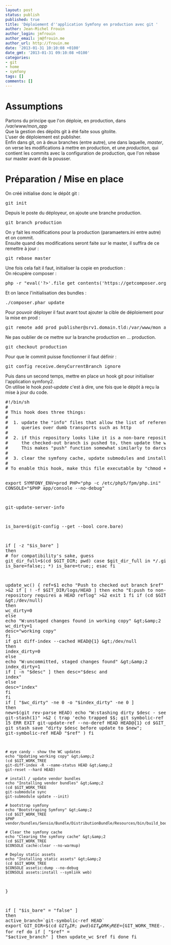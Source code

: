 ```yaml
---
layout: post
status: publish
published: true
title: 'Déploiement d''application Symfony en production avec git '
author: Jean-Michel Frouin
author_login: jmfrouin
author_email: jm@frouin.me
author_url: http://frouin.me
date: '2013-01-31 10:10:08 +0100'
date_gmt: '2013-01-31 09:10:08 +0100'
categories:
- git
- home
- symfony
tags: []
comments: []
---
```

<h1>Assumptions</h1>
<p>Partons du principe que l'on déploie, en production, dans <em>/var/www/mon_app</em><br />
Que la gestion des dépôts git à été faite sous gitolite.<br />
L'user de déploiement est publisher.<br />
Enfin dans git, on à deux branches (entre autre), une dans laquelle, <em>master</em>, on verse les modifications à mettre en production, et une <em>production</em>, qui contient les commits avec la configuration de production, que l'on rebase sur master avant de la pousser.</p>
<!--more-->
<h1>Préparation / Mise en place</h1>
<p>On créé initialise donc le dépôt git :</p>
<pre class="brush:shell">git init</pre>
<p>Depuis le poste du déployeur, on ajoute une branche production.</p>
<pre class="brush:shell">git branch production</pre>
<p>On y fait les modifications pour la production (paramaeters.ini entre autre) et on commit.<br />
Ensuite quand des modifications seront faite sur le master, il suffira de ce remettre à jour :</p>
<pre class="brush:shell">git rebase master</pre>
<p>Une fois cela fait il faut, initialiser la copie en production :<br />
On récupère composer :</p>
<pre class="brush:shell">php -r "eval('?&gt;'.file_get_contents('https://getcomposer.org/installer'));"</pre>
<p>Et on lance l'initialisation des bundles :</p>
<pre class="brush:shell">./composer.phar update</pre>
<p>Pour pouvoir déployer il faut avant tout ajouter la cible de déploiement pour la mise en prod :</p>
<pre class="brush:shell">git remote add prod publisher@srv1.domain.tld:/var/www/mon_app</pre>
<p>Ne pas oublier de ce mettre sur la branche production en ... production.</p>
<pre class="brush:shell">git checkout production</pre>
<p>Pour que le commit puisse fonctionner il faut définir :</p>
<pre class="brush:shell">git config receive.denyCurrentBranch ignore</pre>
<p>Puis dans un second temps, mettre en place un hook git pour initialiser l'application symfony2.<br />
On utilise le hook <em>post-update</em> c'est à dire, une fois que le dépôt à reçu la mise à jour du code.</p>
<pre class="brush:shell">#!/bin/sh
#
# This hook does three things:
#
#  1. update the "info" files that allow the list of references to be
#     queries over dumb transports such as http
#
#  2. if this repository looks like it is a non-bare repository, and
#     the checked-out branch is pushed to, then update the working copy.
#     This makes "push" function somewhat similarly to darcs and bzr.
#
#  3. clear the symfony cache, update submodules and install static assets
#
# To enable this hook, make this file executable by "chmod +x post-update".

export SYMFONY_ENV=prod
PHP="php -c /etc/php5/fpm/php.ini"
CONSOLE="$PHP app/console --no-debug"

git-update-server-info

is_bare=$(git-config --get --bool core.bare)

if [ -z "$is_bare" ]
then
	# for compatibility's sake, guess
	git_dir_full=$(cd $GIT_DIR; pwd)
	case $git_dir_full in */.git) is_bare=false;; *) is_bare=true;; esac
fi

update_wc() {
	ref=$1
	echo "Push to checked out branch $ref" &gt;&amp;2
	if [ ! -f $GIT_DIR/logs/HEAD ]
	then
		echo "E:push to non-bare repository requires a HEAD reflog" &gt;&amp;2
		exit 1
	fi
	if (cd $GIT_WORK_TREE; git-diff-files -q --exit-code &gt;/dev/null)
	then
		wc_dirty=0
	else
		echo "W:unstaged changes found in working copy" &gt;&amp;2
		wc_dirty=1
		desc="working copy"
	fi
	if git diff-index --cached HEAD@{1} &gt;/dev/null
	then
		index_dirty=0
	else
		echo "W:uncommitted, staged changes found" &gt;&amp;2
		index_dirty=1
		if [ -n "$desc" ]
		then
			desc="$desc and index"
		else
			desc="index"
		fi
	fi
	if [ "$wc_dirty" -ne 0 -o "$index_dirty" -ne 0 ]
	then
		new=$(git rev-parse HEAD)
		echo "W:stashing dirty $desc - see git-stash(1)" &gt;&amp;2
		( trap 'echo trapped $$; git symbolic-ref HEAD "'"$ref"'"' 2 3 13 15 ERR EXIT
		git-update-ref --no-deref HEAD HEAD@{1}
		cd $GIT_WORK_TREE
		git stash save "dirty $desc before update to $new";
		git-symbolic-ref HEAD "$ref"
		)
	fi

	# eye candy - show the WC updates 
	echo "Updating working copy" &gt;&amp;2
	(cd $GIT_WORK_TREE
	git-diff-index -R --name-status HEAD &gt;&amp;2
	git-reset --hard HEAD)

	# install / update vendor bundles
	echo "Installing vendor bundles" &gt;&amp;2
	(cd $GIT_WORK_TREE
	git-submodule sync
	git-submodule update --init)

	# bootstrap symfony
	echo "Bootstraping Symfony" &gt;&amp;2
	(cd $GIT_WORK_TREE
	$PHP vendor/bundles/Sensio/Bundle/DistributionBundle/Resources/bin/build_bootstrap.php)

	# Clear the symfony cache
	echo "Clearing the symfony cache" &gt;&amp;2
	(cd $GIT_WORK_TREE
	$CONSOLE cache:clear --no-warmup)

    # Deploy static assets
	echo "Installing static assets" &gt;&amp;2
	(cd $GIT_WORK_TREE
	$CONSOLE assetic:dump --no-debug
	$CONSOLE assets:install --symlink web)
}

if [ "$is_bare" = "false" ]
then
	active_branch=`git-symbolic-ref HEAD`
	export GIT_DIR=$(cd $GIT_DIR; pwd)
	GIT_WORK_TREE=${GIT_WORK_TREE-..}
	for ref
	do
		if [ "$ref" = "$active_branch" ]
		then
			update_wc $ref
		fi
	done
fi</pre>
